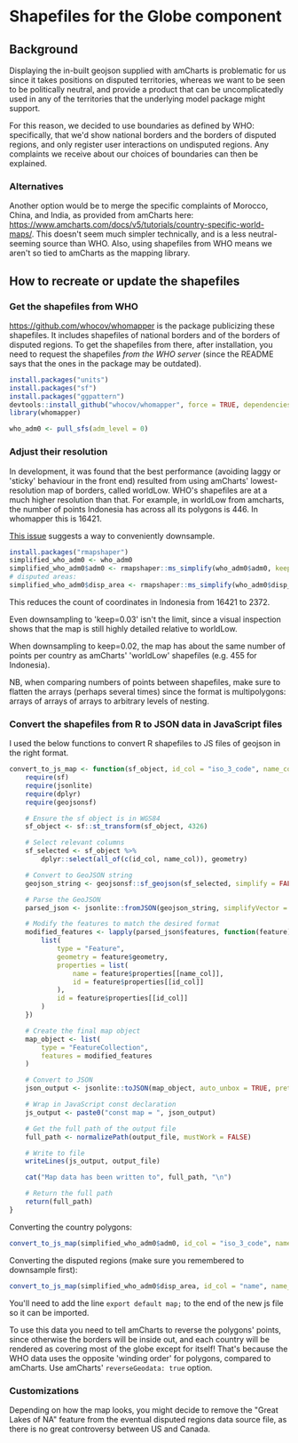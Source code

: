 # Shapefiles for the Globe component

## Background

Displaying the in-built geojson supplied with amCharts is problematic for us since it takes positions on disputed territories, whereas we want to be seen to be politically neutral, and provide a product that can be uncomplicatedly used in any of the territories that the underlying model package might support.

For this reason, we decided to use boundaries as defined by WHO: specifically, that we'd show national borders and the borders of disputed regions, and only register user interactions on undisputed regions. Any complaints we receive about our choices of boundaries can then be explained.

### Alternatives

Another option would be to merge the specific complaints of Morocco, China, and India, as provided from amCharts here: https://www.amcharts.com/docs/v5/tutorials/country-specific-world-maps/. This doesn't seem much simpler technically, and is a less neutral-seeming source than WHO. Also, using shapefiles from WHO means we aren't so tied to amCharts as the mapping library.

## How to recreate or update the shapefiles

### Get the shapefiles from WHO

https://github.com/whocov/whomapper is the package publicizing these shapefiles. It includes shapefiles of national borders and of the borders of disputed regions. To get the shapefiles from there, after installation, you need to request the shapefiles *from the WHO server* (since the README says that the ones in the package may be outdated).

```R
install.packages("units")
install.packages("sf")
install.packages("ggpattern")
devtools::install_github("whocov/whomapper", force = TRUE, dependencies = TRUE)
library(whomapper)

who_adm0 <- pull_sfs(adm_level = 0)
```

### Adjust their resolution

In development, it was found that the best performance (avoiding laggy or 'sticky' behaviour in the front end) resulted from using amCharts' lowest-resolution map of borders, called worldLow. WHO's shapefiles are at a much higher resolution than that. For example, in worldLow from amcharts, the number of points Indonesia has across all its polygons is 446. In whomapper this is 16421.

[This issue](https://github.com/whocov/whomapper/issues/3) suggests a way to conveniently downsample.

```R
install.packages("rmapshaper")
simplified_who_adm0 <- who_adm0
simplified_who_adm0$adm0 <- rmapshaper::ms_simplify(who_adm0$adm0, keep = 0.03, keep_shapes = FALSE)
# disputed areas:
simplified_who_adm0$disp_area <- rmapshaper::ms_simplify(who_adm0$disp_area, keep = 0.03, keep_shapes = FALSE)
```

This reduces the count of coordinates in Indonesia from 16421 to 2372.

Even downsampling to 'keep=0.03' isn't the limit, since a visual inspection shows that the map is still highly detailed relative to worldLow.

When downsampling to keep=0.02, the map has about the same number of points per country as amCharts' 'worldLow' shapefiles (e.g. 455 for Indonesia).

NB, when comparing numbers of points between shapefiles, make sure to flatten the arrays (perhaps several times) since the format is multipolygons: arrays of arrays of arrays to arbitrary levels of nesting.

### Convert the shapefiles from R to JSON data in JavaScript files

I used the below functions to convert R shapefiles to JS files of geojson in the right format.

```R
convert_to_js_map <- function(sf_object, id_col = "iso_3_code", name_col = "adm0_viz_name", output_file = "world_map.js") {
    require(sf)
    require(jsonlite)
    require(dplyr)
    require(geojsonsf)

    # Ensure the sf object is in WGS84
    sf_object <- sf::st_transform(sf_object, 4326)

    # Select relevant columns
    sf_selected <- sf_object %>%
        dplyr::select(all_of(c(id_col, name_col)), geometry)

    # Convert to GeoJSON string
    geojson_string <- geojsonsf::sf_geojson(sf_selected, simplify = FALSE)

    # Parse the GeoJSON
    parsed_json <- jsonlite::fromJSON(geojson_string, simplifyVector = FALSE)

    # Modify the features to match the desired format
    modified_features <- lapply(parsed_json$features, function(feature) {
        list(
            type = "Feature",
            geometry = feature$geometry,
            properties = list(
                name = feature$properties[[name_col]],
                id = feature$properties[[id_col]]
            ),
            id = feature$properties[[id_col]]
        )
    })

    # Create the final map object
    map_object <- list(
        type = "FeatureCollection",
        features = modified_features
    )

    # Convert to JSON
    json_output <- jsonlite::toJSON(map_object, auto_unbox = TRUE, pretty = TRUE)

    # Wrap in JavaScript const declaration
    js_output <- paste0("const map = ", json_output)

    # Get the full path of the output file
    full_path <- normalizePath(output_file, mustWork = FALSE)

    # Write to file
    writeLines(js_output, output_file)

    cat("Map data has been written to", full_path, "\n")

    # Return the full path
    return(full_path)
}
```

Converting the country polygons:
```R
convert_to_js_map(simplified_who_adm0$adm0, id_col = "iso_3_code", name_col = "adm0_viz_name", output_file = "simplified_world_map_adm0.js")
```

Converting the disputed regions (make sure you remembered to downsample first):
```R
convert_to_js_map(simplified_who_adm0$disp_area, id_col = "name", name_col = "name", output_file = "simplified_WHO_map_disp_area.js")
```

You'll need to add the line `export default map;` to the end of the new js file so it can be imported.

To use this data you need to tell amCharts to reverse the polygons' points, since otherwise the borders will be inside out, and each country will be rendered as covering most of the globe except for itself! That's because the WHO data uses the opposite 'winding order' for polygons, compared to amCharts. Use amCharts' `reverseGeodata: true` option.

### Customizations

Depending on how the map looks, you might decide to remove the "Great Lakes of NA" feature from the eventual disputed regions data source file, as there is no great controversy between US and Canada.
